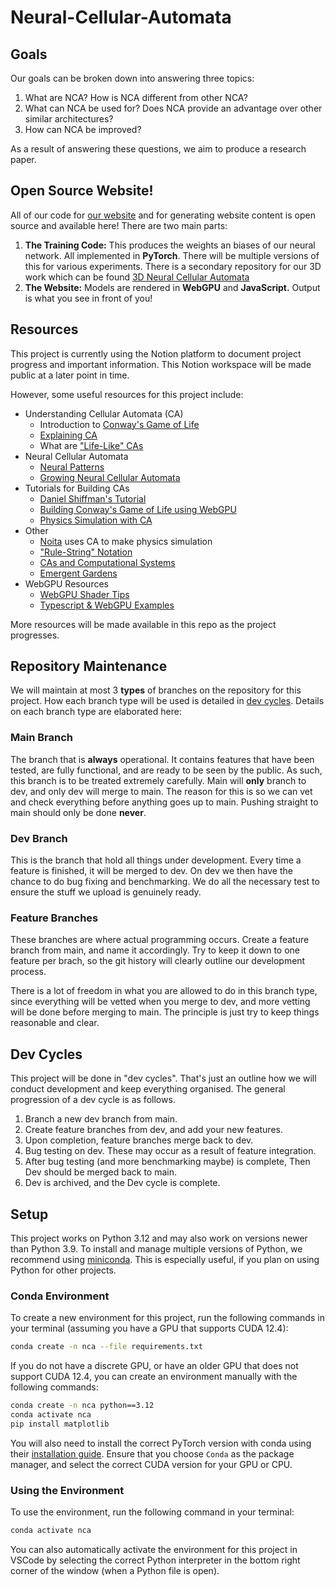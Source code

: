 # Neural-Cellular-Automata

## Goals

Our goals can be broken down into answering three topics:

1. What are NCA? How is NCA different from other NCA?
2. What can NCA be used for? Does NCA provide an advantage over other similar architectures?
3. How can NCA be improved?

As a result of answering these questions, we aim to produce a research paper.

## Open Source Website!

All of our code for <a href="https://neuralca.org">our website</a> and for generating website content is open source and available here! There are two main parts:

1. **The Training Code:** This produces the weights an biases of our neural network. All implemented in **PyTorch**. There will be multiple versions of this for various experiments. There is a secondary repository for our 3D work which can be found <a href="https://github.com/MonashDeepNeuron/3D-Neural-Cellular-Automata">3D Neural Cellular Automata<a>
2. **The Website:** Models are rendered in **WebGPU** and **JavaScript.** Output is what you see in front of you!

## Resources

This project is currently using the Notion platform to document project progress and important information. This Notion workspace will be made public at a later point in time.

However, some useful resources for this project include:
- Understanding Cellular Automata (CA)
  - Introduction to [Conway's Game of Life](https://playgameoflife.com/)
  - [Explaining CA](https://natureofcode.com/book/chapter-7-cellular-automata/)
  - What are ["Life-Like" CAs](https://en.m.wikipedia.org/wiki/Life-like_cellular_automaton#cite_note-23)
- Neural Cellular Automata
  - [Neural Patterns](https://neuralpatterns.io)
  - [Growing Neural Cellular Automata](https://distill.pub/2020/growing-ca/)
- Tutorials for Building CAs
  - [Daniel Shiffman's Tutorial](https://www.youtube.com/watch?app=desktop&v=DKGodqDs9sA)
  - [Building Conway's Game of Life using WebGPU](https://codelabs.developers.google.com/your-first-webgpu-app#0)
  - [Physics Simulation with CA](https://www.youtube.com/watch?v=VLZjd_Y1gJ8&pp=ygUfY2VsbHVsYXIgYXV0b21hdGEgc2FuZCBwYXJ0aWNsZQ%3D%3D)
- Other
  - [Noita](https://en.wikipedia.org/wiki/Noita_(video_game)#cite_note-11) uses CA to make physics simulation
  - ["Rule-String" Notation](https://conwaylife.com/wiki/Rulestring)
  - [CAs and Computational Systems](https://direct.mit.edu/isal/proceedings/isal2021/33/105/102949)
  - [Emergent Gardens](https://www.youtube.com/@EmergentGarden)
- WebGPU Resources
  - [WebGPU Shader Tips](https://toji.dev/webgpu-best-practices/dynamic-shader-construction.html)
  - [Typescript & WebGPU Examples](https://webgpu.github.io/webgpu-samples/samples/helloTriangle)

More resources will be made available in this repo as the project progresses.

## Repository Maintenance

We will maintain at most 3 **types** of branches on the repository for this project.
How each branch type will be used is detailed in [dev cycles](#dev-cycles).
Details on each branch type are elaborated here:

### Main Branch

The branch that is **always** operational.
It contains features that have been tested, are fully functional, and are ready to be seen by the public.
As such, this branch is to be treated extremely carefully.
Main will **only** branch to dev, and only dev will merge to main.
The reason for this is so we can vet and check everything before anything goes up to main.
Pushing straight to main should only be done **never**.

### Dev Branch  

This is the branch that hold all things under development. Every time a feature is finished, it will be merged to dev.
On dev we then have the chance to do bug fixing and benchmarking.
We do all the necessary test to ensure the stuff we upload is genuinely ready.

### Feature Branches

These branches are where actual programming occurs.
Create a feature branch from main, and name it accordingly.
Try to keep it down to one feature per brach, so the git history will clearly outline our development process.

There is a lot of freedom in what you are allowed to do in this branch type, since everything will be vetted when you merge to dev, and more vetting will be done before merging to main.
The principle is just try to keep things reasonable and clear.

## Dev Cycles

This project will be done in "dev cycles".
That's just an outline how we will conduct development and keep everything organised.
The general progression of a dev cycle is as follows.

1. Branch a new dev branch from main.
2. Create feature branches from dev, and add your new features.
3. Upon completion, feature branches merge back to dev.
4. Bug testing on dev. These may occur as a result of feature integration.
5. After bug testing (and more benchmarking maybe) is complete, Then Dev should be merged back to main.
6. Dev is archived, and the Dev cycle is complete.

## Setup
This project works on Python 3.12 and may also work on versions newer than Python 3.9.  To install and manage multiple versions of Python, we recommend using [miniconda](https://docs.anaconda.com/miniconda/install/#quick-command-line-install).  This is especially useful, if you plan on using Python for other projects.

### Conda Environment
To create a new environment for this project, run the following commands in your terminal (assuming you have a GPU that supports CUDA 12.4):
```bash
conda create -n nca --file requirements.txt
```

If you do not have a discrete GPU, or have an older GPU that does not support CUDA 12.4, you can create an environment manually with the following commands:
```bash
conda create -n nca python==3.12
conda activate nca
pip install matplotlib
```

You will also need to install the correct PyTorch version with conda using their [installation guide](https://pytorch.org/get-started/locally/).  Ensure that you choose `Conda` as the package manager, and select the correct CUDA version for your GPU or CPU.

### Using the Environment
To use the environment, run the following command in your terminal:
```bash
conda activate nca
```

You can also automatically activate the environment for this project in VSCode by selecting the correct Python interpreter in the bottom right corner of the window (when a Python file is open).
